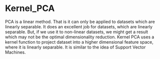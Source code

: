 # Kernel_PCA
PCA is a linear method. That is it can only be applied to datasets which are linearly separable. It does an excellent job for datasets, which are linearly separable. But, if we use it to non-linear datasets, we might get a result which may not be the optimal dimensionality reduction. Kernel PCA uses a kernel function to project dataset into a higher dimensional feature space, where it is linearly separable. It is similar to the idea of Support Vector Machines.
